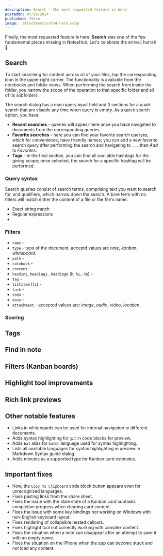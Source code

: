 ```yaml
---
description: Search - the most requested feature is here
postedOn: 07/19/2024
published: false
image: .attachments/nh34-hero.webp
---
```


Finally, the most requested feature is here. **Search** was one of the few fundamental pieces missing in NotesHub. Let's celebrate the arrival, hurrah 🎉

## Search

To start searching for content across all of your files, tap the corresponding icon in the upper right corner. The functionality is available from the notebooks and folder views. When performing the search from inside the folder, you narrow the scope of the operation to that specific folder and all of its subfolders.

The search dialog has a main query input field and 3 sections for a quick search that are visable any time when query is empty.
As a quick search option, you have:
- **Recent searches** - queries will appear here once you have navigated to documents from the corresponding queries.
- **Favorite searches** - here you can find your favorite search queryes, which for convenience, have friendly names; you can add a new favorite search query after performing the search and navigating to `...` then _Add to Favorites_.
- **Tags** - in the final section, you can find all available hashtags for the giving scope; once selected, the search for a specific hashtag will be performed.

### Query syntax
Search queries consist of search terms, comprising text you want to search for, and qualifiers, which narrow down the search.
A bare term with no filters will match either the content of a file or the file's name.

- Exact string match
- Regular expressions
-

### Filters
- `name` -
- `type` - type of the document, acceptd values are _note_, _kanban_, _whiteboard_.
- `path` -
- `notebook` -
- `content` -
- `heading`, `heading1`...`heading6` (`h`, `h1`...`h6`) -
- `tag` -
- `listitem` (`li`) -
- `task` -
- `todo` -
- `done` -
- `attachment` - accepted values are: _image_, _audio_, _video_, _location_.

### Scoring

## Tags

## Find in note

## Filters (Kanban boards)


## Highlight tool improvements

## Rich link previews

## Other notable features

- Links in whiteboards can be used for internal navigation to different documents.
- Adds syntax highlighting for `git` in code blocks for preview.
- Adds `bat` alias for `batch` language used for syntax highlighting.
- Lists all available languages for syntax highlighting in preview in Markdown Syntax guide dialog.
- Adds minutes as a supported type for Kanban card estimates.

## Important fixes
- Now, the `Copy to Clipboard` code block button appears even for unrecognized languages.
- Fixes pasting links from the share sheet.
- Fixes the issue with the stale state of a Kanban card subtasks completion progress when clearing card content.
- Fixes the issue with some key bindings not working on Windows with non-English keyboard layout.
- Fixes rendering of collapsible nested callouts.
- Fixes highlight tool not correctly working with complex content.
- Fixes the situation when a note can disappear after an attempt to save it with an empty name.
- Fixes the situation on the iPhone when the app can become stuck and not load any content.
